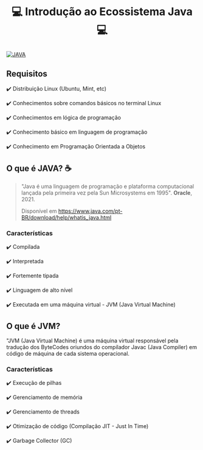 # <p align="center"> 💻 Introdução ao Ecossistema Java 💻
[![JAVA](https://img.shields.io/badge/Java-ED8B00?style=for-the-badge&logo=java&logoColor=white)](#)

## Requisitos
  ✔️ Distribuição Linux (Ubuntu, Mint, etc)
  
  ✔️ Conhecimentos sobre comandos básicos no terminal Linux
  
  ✔️ Conhecimentos em lógica de programação
  
  ✔️ Conhecimento básico em linguagem de programação
  
  ✔️ Conhecimento em Programação Orientada a Objetos
  
## O que é JAVA? ☕
> "Java é uma linguagem de programação e plataforma computacional lançada pela primeira vez pela Sun Microsystems em 1995". **Oracle**, 2021. 
> 
> Disponível em <https://www.java.com/pt-BR/download/help/whatis_java.html>

### Características
  ✔️ Compilada
  
  ✔️ Interpretada
  
  ✔️ Fortemente tipada
  
  ✔️ Linguagem de alto nível
  
  ✔️ Executada em uma máquina virtual - JVM (Java Virtual Machine)
  
## O que é JVM? 
  "JVM (Java Virtual Machine) é uma máquina virtual responsável pela tradução dos ByteCodes oriundos do compilador Javac (Java Compiler) em código de máquina de cada sistema operacional.
  
### Características
  ✔️ Execução de pilhas
  
  ✔️ Gerenciamento de memória
  
  ✔️ Gerenciamento de threads
  
  ✔️ Otimização de código (Compilação JIT - Just In Time)
  
  ✔️ Garbage Collector (GC)
